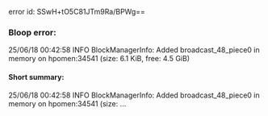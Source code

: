 error id: SSwH+tO5C81JTm9Ra/BPWg==
### Bloop error:

25/06/18 00:42:58 INFO BlockManagerInfo: Added broadcast_48_piece0 in memory on hpomen:34541 (size: 6.1 KiB, free: 4.5 GiB)
#### Short summary: 

25/06/18 00:42:58 INFO BlockManagerInfo: Added broadcast_48_piece0 in memory on hpomen:34541 (size: ...